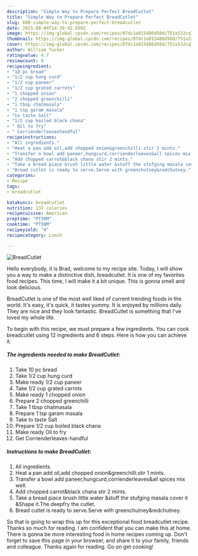 ```yaml
---
description: "Simple Way to Prepare Perfect BreadCutlet"
title: "Simple Way to Prepare Perfect BreadCutlet"
slug: 600-simple-way-to-prepare-perfect-breadcutlet
date: 2021-08-04T14:39:42.550Z
image: https://img-global.cpcdn.com/recipes/07dc1e815486d50d/751x532cq70/breadcutlet-recipe-main-photo.jpg
thumbnail: https://img-global.cpcdn.com/recipes/07dc1e815486d50d/751x532cq70/breadcutlet-recipe-main-photo.jpg
cover: https://img-global.cpcdn.com/recipes/07dc1e815486d50d/751x532cq70/breadcutlet-recipe-main-photo.jpg
author: William Tucker
ratingvalue: 4.7
reviewcount: 9
recipeingredient:
- "10 pc bread"
- "1/2 cup hung curd"
- "1/2 cup paneer"
- "1/2 cup grated carrots"
- "1 chopped onion"
- "2 chopped greenchilli"
- "1 tbsp chatmasala"
- "1 tsp garam masala"
- "to taste Salt"
- "1/2 cup boiled black chana"
- " Oil to fry"
- " Corrienderleaveshandful"
recipeinstructions:
- "All ingredients."
- "Heat a pan add oil,add chopped onion&greenchilli.stir 1 mints."
- "Transfer a bowl add paneer,hungcurd,corrienderleaves&all spices mix well."
- "Add chopped carrot&black chana stir 2 mints."
- "Take a bread piace brush little water &stuff the stufging masala cover it &Shape it.The deepfry the cutlet."
- "Bread cutlet is ready to serve.Serve with greenchutney&redchutney."
categories:
- Recipe
tags:
- breadcutlet

katakunci: breadcutlet 
nutrition: 137 calories
recipecuisine: American
preptime: "PT30M"
cooktime: "PT50M"
recipeyield: "4"
recipecategory: Lunch

---
```



![BreadCutlet](https://img-global.cpcdn.com/recipes/07dc1e815486d50d/751x532cq70/breadcutlet-recipe-main-photo.jpg)

Hello everybody, it is Brad, welcome to my recipe site. Today, I will show you a way to make a distinctive dish, breadcutlet. It is one of my favorites food recipes. This time, I will make it a bit unique. This is gonna smell and look delicious.

BreadCutlet is one of the most well liked of current trending foods in the world. It's easy, it's quick, it tastes yummy. It is enjoyed by millions daily. They are nice and they look fantastic. BreadCutlet is something that I've loved my whole life.




To begin with this recipe, we must prepare a few ingredients. You can cook breadcutlet using 12 ingredients and 6 steps. Here is how you can achieve it.

<!--inarticleads1-->

##### The ingredients needed to make BreadCutlet:

1. Take 10 pc bread
1. Take 1/2 cup hung curd
1. Make ready 1/2 cup paneer
1. Take 1/2 cup grated carrots
1. Make ready 1 chopped onion
1. Prepare 2 chopped greenchilli
1. Take 1 tbsp chatmasala
1. Prepare 1 tsp garam masala
1. Take to taste Salt
1. Prepare 1/2 cup boiled black chana
1. Make ready  Oil to fry
1. Get  Corrienderleaves-handful




<!--inarticleads2-->

##### Instructions to make BreadCutlet:

1. All ingredients.
1. Heat a pan add oil,add chopped onion&greenchilli.stir 1 mints.
1. Transfer a bowl add paneer,hungcurd,corrienderleaves&all spices mix well.
1. Add chopped carrot&black chana stir 2 mints.
1. Take a bread piace brush little water &stuff the stufging masala cover it &Shape it.The deepfry the cutlet.
1. Bread cutlet is ready to serve.Serve with greenchutney&redchutney.




So that is going to wrap this up for this exceptional food breadcutlet recipe. Thanks so much for reading. I am confident that you can make this at home. There is gonna be more interesting food in home recipes coming up. Don't forget to save this page in your browser, and share it to your family, friends and colleague. Thanks again for reading. Go on get cooking!
